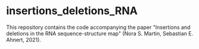 # insertions_deletions_RNA
This repository contains the code accompanying the paper "Insertions and deletions in the RNA sequence-structure map" (Nora S. Martin, Sebastian E. Ahnert, 2021).
